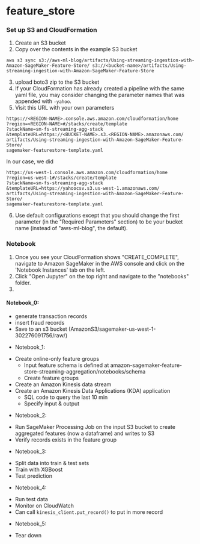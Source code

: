 # feature_store
### Set up S3 and CloudFormation
1. Create an S3 bucket 
2. Copy over the contents in the example S3 bucket 
```
aws s3 sync s3://aws-ml-blog/artifacts/Using-streaming-ingestion-with-Amazon-SageMaker-Feature-Store/ s3://<bucket-name>/artifacts/Using-streaming-ingestion-with-Amazon-SageMaker-Feature-Store
```
3. upload boto3 zip to the S3 bucket 
4. If your CloudFormation has already created a pipeline with the same yaml file, you may consider changing the parameter names that was appended with `-yahoo`.
5. Visit this URL with your own parameters 
```
https://<REGION-NAME>.console.aws.amazon.com/cloudformation/home
?region=<REGION-NAME>#/stacks/create/template
?stackName=sm-fs-streaming-agg-stack
&templateURL=https://<BUCKET-NAME>.s3.<REGION-NAME>.amazonaws.com/
artifacts/Using-streaming-ingestion-with-Amazon-SageMaker-Feature-Store/
sagemaker-featurestore-template.yaml
```
In our case, we did 
```
https://us-west-1.console.aws.amazon.com/cloudformation/home
?region=us-west-1#/stacks/create/template
?stackName=sm-fs-streaming-agg-stack
&templateURL=https://yahoocsv.s3.us-west-1.amazonaws.com/
artifacts/Using-streaming-ingestion-with-Amazon-SageMaker-Feature-Store/
sagemaker-featurestore-template.yaml
```
6. Use default configurations except that you should change the first parameter (in the "Required Parameters" section) to be your bucket name (instead of "aws-ml-blog", the default).

### Notebook
1. Once you see your CloudFormation shows "CREATE_COMPLETE", navigate to Amazon SageMaker in the AWS console and click on the 'Notebook Instances' tab on the left.
2. Click "Open Jupyter" on the top right and navigate to the "notebooks" folder. 
3. 
#### Notebook_0: 
- generate transaction records 
- insert fraud records
- Save to an s3 bucket (AmazonS3/sagemaker-us-west-1-302276091756/raw/)
* Notebook_1:
- Create online-only feature groups
	- Input feature schema is defined at amazon-sagemaker-feature-store-streaming-aggregation/notebooks/schema
	- Create feature groups 
- Create an Amazon Kinesis data stream
- Create an Amazon Kinesis Data Applications (KDA) application
	- SQL code to query the last 10 min 
	- Specify input & output
* Notebook_2:
- Run SageMaker Processing Job on the input S3 bucket to create aggregated features (now a dataframe) and writes to S3 
- Verify records exists in the feature group 
* Notebook_3:
- Split data into train & test sets 
- Train with XGBoost 
- Test prediction 
* Notebook_4:
- Run test data 
- Monitor on CloudWatch 
- Can call `kinesis_client.put_record()` to put in more record
* Notebook_5:
- Tear down 

